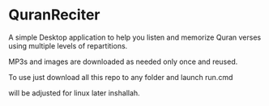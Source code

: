 # QuranReciter
A simple Desktop application to help you listen and memorize Quran verses using multiple levels of repartitions. 

MP3s and images are downloaded as needed only once and reused.

To use just download all this repo to any folder and launch run.cmd

will be adjusted for linux later inshallah.
